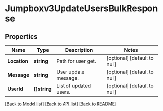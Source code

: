 # Jumpboxv3UpdateUsersBulkResponse

## Properties
Name | Type | Description | Notes
------------ | ------------- | ------------- | -------------
**Location** | **string** | Path for user get. | [optional] [default to null]
**Message** | **string** | User update message. | [optional] [default to null]
**UserId** | **[]string** | List of updated users. | [optional] [default to null]

[[Back to Model list]](../README.md#documentation-for-models) [[Back to API list]](../README.md#documentation-for-api-endpoints) [[Back to README]](../README.md)

